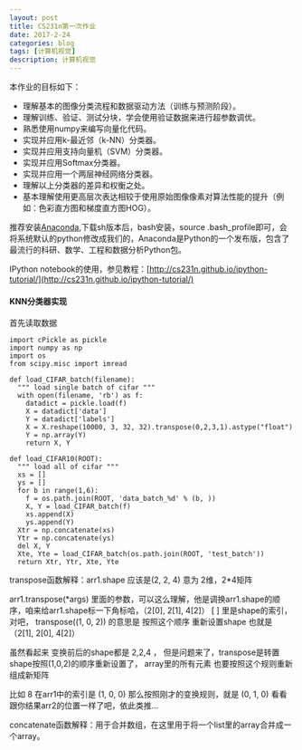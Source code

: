 ```yaml
---
layout: post
title: CS231n第一次作业
date: 2017-2-24
categories: blog
tags: [计算机视觉]
description: 计算机视觉
---
```


本作业的目标如下：

- 理解基本的图像分类流程和数据驱动方法（训练与预测阶段）。
- 理解训练、验证、测试分块，学会使用验证数据来进行超参数调优。
- 熟悉使用numpy来编写向量化代码。
- 实现并应用k-最近邻（k-NN）分类器。
- 实现并应用支持向量机（SVM）分类器。
- 实现并应用Softmax分类器。
- 实现并应用一个两层神经网络分类器。
- 理解以上分类器的差异和权衡之处。
- 基本理解使用更高层次表达相较于使用原始图像像素对算法性能的提升（例如：色彩直方图和梯度直方图HOG）。

推荐安装[Anaconda](http://link.zhihu.com/?target=https%3A//www.continuum.io/downloads),下载sh版本后，bash安装，source .bash_profile即可，会将系统默认的python修改成我们的，Anaconda是Python的一个发布版，包含了最流行的科研、数学、工程和数据分析Python包。

IPython notebook的使用，参见教程：[http://cs231n.github.io/ipython-tutorial/](http://cs231n.github.io/ipython-tutorial/)

#### KNN分类器实现         

首先读取数据      

```
import cPickle as pickle
import numpy as np
import os
from scipy.misc import imread

def load_CIFAR_batch(filename):
  """ load single batch of cifar """
  with open(filename, 'rb') as f:
    datadict = pickle.load(f)
    X = datadict['data']
    Y = datadict['labels']
    X = X.reshape(10000, 3, 32, 32).transpose(0,2,3,1).astype("float")
    Y = np.array(Y)
    return X, Y

def load_CIFAR10(ROOT):
  """ load all of cifar """
  xs = []
  ys = []
  for b in range(1,6):
    f = os.path.join(ROOT, 'data_batch_%d' % (b, ))
    X, Y = load_CIFAR_batch(f)
    xs.append(X)
    ys.append(Y)    
  Xtr = np.concatenate(xs)
  Ytr = np.concatenate(ys)
  del X, Y
  Xte, Yte = load_CIFAR_batch(os.path.join(ROOT, 'test_batch'))
  return Xtr, Ytr, Xte, Yte
```

transpose函数解释：arr1.shape 应该是(2, 2, 4) 意为 2维，2*4矩阵

arr1.transpose(*args) 里面的参数，可以这么理解，他是调换arr1.shape的顺序，咱来给arr1.shape标一下角标哈，（2[0], 2[1], 4[2]）  [ ] 里是shape的索引，对吧， 
transpose((1, 0, 2)) 的意思是 按照这个顺序 重新设置shape 也就是 （2[1], 2[0], 4[2]）

虽然看起来 变换前后的shape都是 2,2,4  ， 但是问题来了，transpose是转置
shape按照(1,0,2)的顺序重新设置了， array里的所有元素 也要按照这个规则重新组成新矩阵

比如 8 在arr1中的索引是 (1, 0, 0)  那么按照刚才的变换规则，就是 (0, 1, 0) 看看跟你结果arr2的位置一样了吧，依此类推...

concatenate函数解释：用于合并数组，在这里用于将一个list里的array合并成一个array。        

